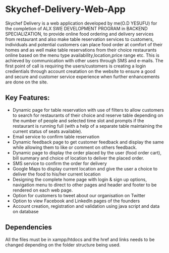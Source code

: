 # Skychef-Delivery-Web-App

Skychef Delivery is a web application developed by me(O.D YESUFU) for the completion of ALX SWE DEVELOPMENT PROGRAM in BACKEND SPECIALIZATION, to provide online food ordering and delivery services from restaurant and also make table reservation services to customers, individuals and potential customers can place food order at comfort of their homes and as well make table reservations from their choice restaurants online based on the menu type availability,location,price range etc. This is achieved by communication with other users through SMS and e-mails. The first point of call is requiring the users/customers is creating a login credientials through account creatation on the website to ensure a good and secure and customer service experience when further enhancements are done on the site.

## Key Features:
- Dynamic page for table reservation with use of filters to allow customers to search for restaurants of their choice and reserve table depending on the number of people and selected time slot and prompts if the restaurant is running full (with a help of a separate table maintaining the current status of seats available).
- Email service to confirm table reservation
- Dynamic feedback page to get customer feedback and display the same while allowing  them to like or comment on others feedback.
- Dynamic page to display the order placed by the user (food order cart), bill summary and  choice of location to deliver the placed order.
- SMS service to confirm the order for delivery
- Google Maps to display current location and give the user a choice to deliver the food to his/her current location
- Designing the complete home page with login & sign up options, navigation menu to direct to other pages and header and footer to be rendered on each web
  page.
- Option for customers to tweet about our organisation  on Twitter
- Option to view Facebook and LinkedIn pages of the founders 
- Account creation, registration and validation using java script and data on database

## Dependencies

All the files must be in xampp/htdocs and the href and links needs to be changed depending on the folder structure being used.
